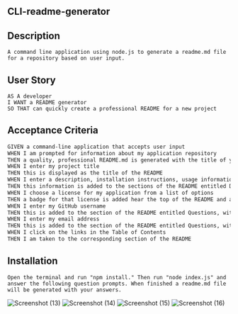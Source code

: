 ## CLI-readme-generator

## Description

```
A command line application using node.js to generate a readme.md file for a repository based on user input.
```

## User Story

```
AS A developer
I WANT a README generator
SO THAT can quickly create a professional README for a new project
```

## Acceptance Criteria

```md
GIVEN a command-line application that accepts user input
WHEN I am prompted for information about my application repository
THEN a quality, professional README.md is generated with the title of your project and sections entitled Description, Table of Contents, Installation, Usage, License, Contributing, Tests, and Questions
WHEN I enter my project title
THEN this is displayed as the title of the README
WHEN I enter a description, installation instructions, usage information, contribution guidelines, and test instructions
THEN this information is added to the sections of the README entitled Description, Installation, Usage, Contributing, and Tests
WHEN I choose a license for my application from a list of options
THEN a badge for that license is added hear the top of the README and a notice is added to the section of the README entitled License that explains which license the application is covered under
WHEN I enter my GitHub username
THEN this is added to the section of the README entitled Questions, with a link to my GitHub profile
WHEN I enter my email address
THEN this is added to the section of the README entitled Questions, with instructions on how to reach me with additional questions
WHEN I click on the links in the Table of Contents
THEN I am taken to the corresponding section of the README
```

## Installation
```
Open the terminal and run "npm install." Then run "node index.js" and answer the following question prompts. When finished a readme.md file will be generated with your answers.
```

![Screenshot (13)](https://user-images.githubusercontent.com/54878075/90213211-2c4fa600-ddc3-11ea-92e1-910f9361b6e2.png)
![Screenshot (14)](https://user-images.githubusercontent.com/54878075/90213249-4a1d0b00-ddc3-11ea-9db2-3c2b0cf24964.png)
![Screenshot (15)](https://user-images.githubusercontent.com/54878075/90213236-396c9500-ddc3-11ea-9ad7-88730ec57ee7.png)
![Screenshot (16)](https://user-images.githubusercontent.com/54878075/90213265-5b661780-ddc3-11ea-9b69-62af012c488a.png)

